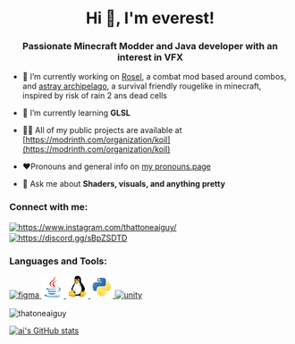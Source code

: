 <h1 align="center">Hi 👋, I'm everest!</h1>
<h3 align="center">Passionate Minecraft Modder and Java developer with an interest in VFX</h3>

- 🔭 I’m currently working on [Rosel](https://github.com/thatoneaiguy/rosel), a combat mod based around combos, and [astray archipelago](https://github.com/thatoneaiguy/astray), a survival friendly rougelike in minecraft, inspired by risk of rain 2 ans dead cells

- 🌱 I’m currently learning **GLSL**

- 👨‍💻 All of my public projects are available at [https://modrinth.com/organization/koil](https://modrinth.com/organization/koil)

- ❤️Pronouns and general info on [my pronouns.page](https://en.pronouns.page/@e.everest)

- 💬 Ask me about **Shaders, visuals, and anything pretty**

<h3 align="left">Connect with me:</h3>
<p align="left">
<a href="https://instagram.com/https://www.instagram.com/thattoneaiguy/" target="blank"><img align="center" src="https://raw.githubusercontent.com/rahuldkjain/github-profile-readme-generator/master/src/images/icons/Social/instagram.svg" alt="https://www.instagram.com/thattoneaiguy/" height="30" width="40" /></a>
<a href="https://discord.gg/https://discord.gg/sBpZSDTD" target="blank"><img align="center" src="https://raw.githubusercontent.com/rahuldkjain/github-profile-readme-generator/master/src/images/icons/Social/discord.svg" alt="https://discord.gg/sBpZSDTD" height="30" width="40" /></a>
</p>

<h3 align="left">Languages and Tools:</h3>
<p align="left"> <a href="https://www.figma.com/" target="_blank" rel="noreferrer"> <img src="https://www.vectorlogo.zone/logos/figma/figma-icon.svg" alt="figma" width="40" height="40"/> </a> <a href="https://www.java.com" target="_blank" rel="noreferrer"> <img src="https://raw.githubusercontent.com/devicons/devicon/master/icons/java/java-original.svg" alt="java" width="40" height="40"/> </a> <a href="https://www.linux.org/" target="_blank" rel="noreferrer"> <img src="https://raw.githubusercontent.com/devicons/devicon/master/icons/linux/linux-original.svg" alt="linux" width="40" height="40"/> </a> <a href="https://www.python.org" target="_blank" rel="noreferrer"> <img src="https://raw.githubusercontent.com/devicons/devicon/master/icons/python/python-original.svg" alt="python" width="40" height="40"/> </a> <a href="https://unity.com/" target="_blank" rel="noreferrer"> <img src="https://www.vectorlogo.zone/logos/unity3d/unity3d-icon.svg" alt="unity" width="40" height="40"/> </a> </p>

<p><img align="center" src="https://github-readme-streak-stats.herokuapp.com/?user=thatoneaiguy&" alt="thatoneaiguy" /></p>

[![ai's GitHub stats](https://github-readme-stats.vercel.app/api?username=thatoneaiguy&theme=dracula)](https://github.com/anuraghazra/github-readme-stats)
